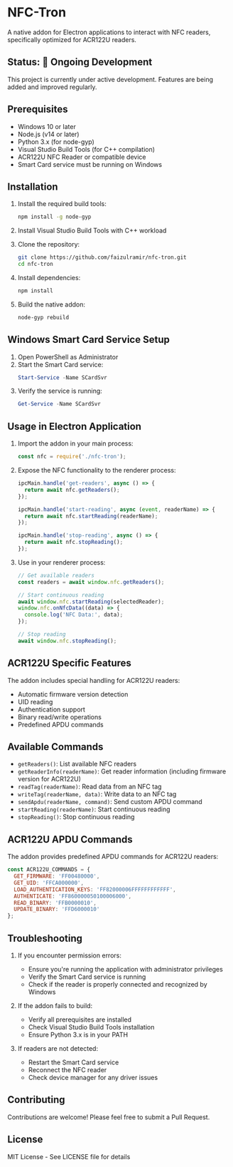 # NFC-Tron

A native addon for Electron applications to interact with NFC readers, specifically optimized for ACR122U readers.

## Status: 🚧 Ongoing Development

This project is currently under active development. Features are being added and improved regularly.

## Prerequisites

- Windows 10 or later
- Node.js (v14 or later)
- Python 3.x (for node-gyp)
- Visual Studio Build Tools (for C++ compilation)
- ACR122U NFC Reader or compatible device
- Smart Card service must be running on Windows

## Installation

1. Install the required build tools:
   ```bash
   npm install -g node-gyp
   ```

2. Install Visual Studio Build Tools with C++ workload

3. Clone the repository:
   ```bash
   git clone https://github.com/faizulramir/nfc-tron.git
   cd nfc-tron
   ```

4. Install dependencies:
   ```bash
   npm install
   ```

5. Build the native addon:
   ```bash
   node-gyp rebuild
   ```

## Windows Smart Card Service Setup

1. Open PowerShell as Administrator
2. Start the Smart Card service:
   ```powershell
   Start-Service -Name SCardSvr
   ```
3. Verify the service is running:
   ```powershell
   Get-Service -Name SCardSvr
   ```

## Usage in Electron Application

1. Import the addon in your main process:
   ```javascript
   const nfc = require('./nfc-tron');
   ```

2. Expose the NFC functionality to the renderer process:
   ```javascript
   ipcMain.handle('get-readers', async () => {
     return await nfc.getReaders();
   });

   ipcMain.handle('start-reading', async (event, readerName) => {
     return await nfc.startReading(readerName);
   });

   ipcMain.handle('stop-reading', async () => {
     return await nfc.stopReading();
   });
   ```

3. Use in your renderer process:
   ```javascript
   // Get available readers
   const readers = await window.nfc.getReaders();

   // Start continuous reading
   await window.nfc.startReading(selectedReader);
   window.nfc.onNfcData((data) => {
     console.log('NFC Data:', data);
   });

   // Stop reading
   await window.nfc.stopReading();
   ```

## ACR122U Specific Features

The addon includes special handling for ACR122U readers:

- Automatic firmware version detection
- UID reading
- Authentication support
- Binary read/write operations
- Predefined APDU commands

## Available Commands

- `getReaders()`: List available NFC readers
- `getReaderInfo(readerName)`: Get reader information (including firmware version for ACR122U)
- `readTag(readerName)`: Read data from an NFC tag
- `writeTag(readerName, data)`: Write data to an NFC tag
- `sendApdu(readerName, command)`: Send custom APDU command
- `startReading(readerName)`: Start continuous reading
- `stopReading()`: Stop continuous reading

## ACR122U APDU Commands

The addon provides predefined APDU commands for ACR122U readers:

```javascript
const ACR122U_COMMANDS = {
  GET_FIRMWARE: 'FF00480000',
  GET_UID: 'FFCA000000',
  LOAD_AUTHENTICATION_KEYS: 'FF82000006FFFFFFFFFFFF',
  AUTHENTICATE: 'FF860000050100006000',
  READ_BINARY: 'FFB0000010',
  UPDATE_BINARY: 'FFD6000010'
};
```

## Troubleshooting

1. If you encounter permission errors:
   - Ensure you're running the application with administrator privileges
   - Verify the Smart Card service is running
   - Check if the reader is properly connected and recognized by Windows

2. If the addon fails to build:
   - Verify all prerequisites are installed
   - Check Visual Studio Build Tools installation
   - Ensure Python 3.x is in your PATH

3. If readers are not detected:
   - Restart the Smart Card service
   - Reconnect the NFC reader
   - Check device manager for any driver issues

## Contributing

Contributions are welcome! Please feel free to submit a Pull Request.

## License

MIT License - See LICENSE file for details